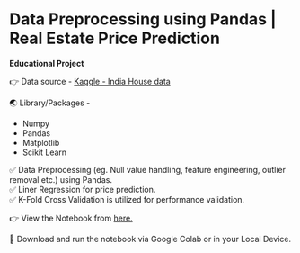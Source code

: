 # Data Preprocessing using Pandas | Real Estate Price Prediction
**Educational Project**

:point_right:	 Data source - [Kaggle - India House data](https://www.kaggle.com/datasets/saipavansaketh/pune-house-data)

:earth_asia:		 Library/Packages - 
* Numpy
* Pandas
* Matplotlib
* Scikit Learn

:white_check_mark:	 Data Preprocessing (eg. Null value handling, feature engineering, outlier removal etc.) using Pandas. <br>
:white_check_mark:	 Liner Regression for price prediction. <br>
:white_check_mark:	 K-Fold Cross Validation is utilized for performance validation. <br>

:point_right:	 View the Notebook from [here.](./Real_Estate_Price_Prediction.ipynb)

:rocket: Download and run the notebook via Google Colab or in your Local Device.

